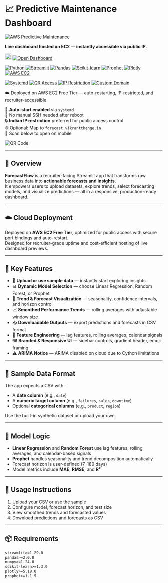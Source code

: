 # 📈 Predictive Maintenance Dashboard

<a href="http://16.171.174.123:8501/">
  <img src="https://img.shields.io/badge/AWS%20Predictive-Maintenance-232F3E?style=for-the-badge&logo=amazon-aws&logoColor=white" alt="AWS Predictive Maintenance">
</a>

**Live dashboard hosted on EC2 — instantly accessible via public IP.**

<p align="left">
  <img src="https://upload.wikimedia.org/wikipedia/commons/9/93/Amazon_Web_Services_Logo.svg" alt="AWS Logo" height="20">
  <a href="http://16.171.174.123:8501/">
    <img src="https://img.shields.io/badge/Live%20App-Dashboard-brightgreen?logo=streamlit" alt="Open Dashboard">
  </a>
</p>


[![Python](https://img.shields.io/badge/Python-3776AB?style=for-the-badge&logo=python&logoColor=white)](#)
[![Streamlit](https://img.shields.io/badge/Streamlit-FF4B4B?style=for-the-badge&logo=streamlit&logoColor=white)](#)
[![Pandas](https://img.shields.io/badge/Pandas-150458?style=for-the-badge&logo=pandas&logoColor=white)](#)
[![Scikit-learn](https://img.shields.io/badge/Scikit--learn-F7931E?style=for-the-badge&logo=scikit-learn&logoColor=white)](#)
[![Prophet](https://img.shields.io/badge/Prophet-003B73?style=for-the-badge&logo=python&logoColor=white)](#)
[![Plotly](https://img.shields.io/badge/Plotly-3F4F75?style=for-the-badge&logo=plotly&logoColor=white)](#)
[![AWS EC2](https://img.shields.io/badge/AWS_EC2-FF9900?style=for-the-badge&logo=amazon-aws&logoColor=white)](#)

[![Systemd](https://img.shields.io/badge/systemd-auto--restart-0078D4?style=for-the-badge&logo=linux&logoColor=white)](#)
[![QR Access](https://img.shields.io/badge/QR-Mobile_Access-34A853?style=for-the-badge&logo=qr-code&logoColor=white)](#)
[![IP Restriction](https://img.shields.io/badge/IP_Restricted-India_Only-FF0000?style=for-the-badge&logo=security&logoColor=white)](#)
[![Custom Domain](https://img.shields.io/badge/Custom_Domain-forecast.vikrantthenge.in-4285F4?style=for-the-badge&logo=google-chrome&logoColor=white)](#)

☁️ Deployed on AWS EC2 Free Tier — auto-restarting, IP-restricted, and recruiter-accessible


📌 **Auto-start enabled** via `systemd`  
🔁 No manual SSH needed after reboot  
🔒 **Indian IP restriction** preferred for public access control  
🌐 Optional: Map to `forecast.vikrantthenge.in`  
📎 Scan below to open on mobile

![QR Code](https://api.qrserver.com/v1/create-qr-code/?size=180x180&data=http://16.171.174.123:8501/)

---

## 🧭 Overview

**ForecastFlow** is a recruiter-facing Streamlit app that transforms raw business data into **actionable forecasts and insights**.  
It empowers users to upload datasets, explore trends, select forecasting models, and visualize predictions — all in a responsive, production-ready dashboard.

---

## ☁️ Cloud Deployment

Deployed on **AWS EC2 Free Tier**, optimized for public access with secure port bindings and auto-restart.  
Designed for recruiter-grade uptime and cost-efficient hosting of live dashboard previews.

---

## 🎯 Key Features

- 📁 **Upload or use sample data** — instantly start exploring insights  
- 📊 **Dynamic Model Selection** — choose Linear Regression, Random Forest, or Prophet  
- 📅 **Trend & Forecast Visualization** — seasonality, confidence intervals, and horizon control  
- 📈 **Smoothed Performance Trends** — rolling averages with adjustable window size  
- 📥 **Downloadable Outputs** — export predictions and forecasts in CSV format  
- 🧠 **Feature Engineering** — lag features, rolling averages, calendar signals  
- 🖼️ **Branded & Responsive UI** — sidebar controls, gradient header, emoji framing  
- ⚠️ **ARIMA Notice** — ARIMA disabled on cloud due to Cython limitations

---

## 📂 Sample Data Format

The app expects a CSV with:
- A **date column** (e.g., `date`)
- A **numeric target column** (e.g., `failures`, `sales`, `downtime`)
- Optional **categorical columns** (e.g., `product`, `region`)

Use the built-in synthetic dataset or upload your own.

---

## 🧪 Model Logic

- **Linear Regression** and **Random Forest** use lag features, rolling averages, and calendar-based signals  
- **Prophet** handles seasonality and trend decomposition automatically  
- Forecast horizon is user-defined (7–180 days)  
- Model metrics include **MAE**, **RMSE**, and **R²**

---

## 🧰 Usage Instructions

1. Upload your CSV or use the sample  
2. Configure model, forecast horizon, and test size  
3. View smoothed trends and forecasted values  
4. Download predictions and forecasts as CSV  

---

## 📦 Requirements

```txt
streamlit>=1.29.0
pandas>=2.0.0
numpy>=1.24.0
scikit-learn>=1.3.0
plotly>=5.18.0
prophet>=1.1.5




